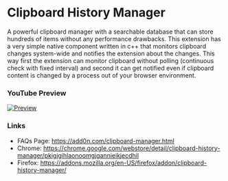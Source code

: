 # Clipboard History Manager

A powerful clipboard manager with a searchable database that can store hundreds of items without any performance drawbacks. This extension has a very simple native component written in c++ that monitors clipboard changes system-wide and notifies the extension about the changes. This way first the extension can monitor clipboard without polling (continuous check with fixed interval) and second it can get notified even if clipboard content is changed by a process out of your browser environment. 


### YouTube Preview
[![Preview](https://img.youtube.com/vi/PCQu9GjDe0U/0.jpg)](https://www.youtube.com/watch?v=PCQu9GjDe0U)

### Links
  * FAQs Page: https://add0n.com/clipboard-manager.html
  * Chrome: https://chrome.google.com/webstore/detail/clipboard-history-manager/pkigjgihlaonoomgjgannieikjecdhil
  * Firefox: https://addons.mozilla.org/en-US/firefox/addon/clipboard-history-manager/

